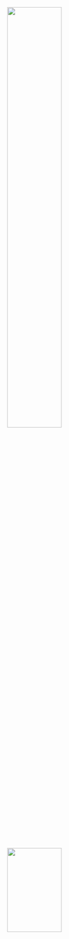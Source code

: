 

<!--
**eliuabdiel/eliuabdiel** is a ✨ _special_ ✨ repository because its `README.md` (this file) appears on your GitHub profile.

Here are some ideas to get you started:

- 🔭 I’m currently working on ...
- 🌱 I’m currently learning ...
- 👯 I’m looking to collaborate on ...
- 🤔 I’m looking for help with ...
- 💬 Ask me about ...
- 📫 How to reach me: ...
- 😄 Pronouns: ...
- ⚡ Fun fact: ...
-->

<div>
  <img align="center" width="50% height="195px" src="https://github-readme-stats.vercel.app/api?username=eliuabdiel&show_icons=true&theme=radical">
  <img align="center" width="50%" height="195px" src="https://github-readme-stats.vercel.app/api/top-langs/?username=eliuabdiel&layout=compact&theme=radical">
</div>


